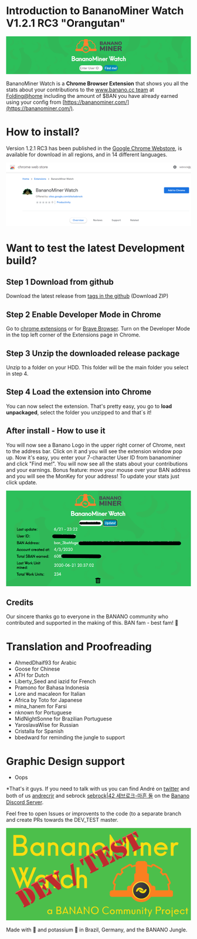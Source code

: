 # Introduction to BananoMiner Watch V1.2.1 RC3 "Orangutan"

![](./assets/mine-intro.png)

BananoMiner Watch is a **Chrome Browser Extension** that shows you all the stats about your contributions to the [www.banano.cc team](https://stats.foldingathome.org/team/234980) at [Folding@home](https://foldingathome.org/) including the amount of $BAN you have already earned using your config from [https://bananominer.com/](https://bananominer.com/).

# How to install?

Version 1.2.1 RC3 has been published in the [Google Chrome  Webstore](https://chrome.google.com/webstore/detail/pdnkikfbjfhikkpopfoaihhfbhaplpfc?authuser=0&hl=en), is available for download in all regions, and in 14 different languages.

![](./assets/1.2.1_store.png)

# Want to test the latest Development build?

## Step 1 Download from github
 Download the latest release from [tags in the github](https://github.com/sebrock/bananominer-watch-DEV_TEST/releases) (Download ZIP)

## Step 2 Enable Developer Mode in Chrome
Go to [chrome extensions](chrome://extensions) or for [Brave Browser](brave://extensions).
Turn on the Developer Mode in the top left corner of the Extensions page in Chrome. 

## Step 3 Unzip the downloaded release package 
Unzip to a folder on your HDD. This folder will be the main folder you select in step 4.

## Step 4 Load the extension into Chrome
You can now select the extension. That's pretty easy, you go to **load unpackaged**,  select the folder you unzipped to and that´s it!

## After install - How to use it
You will now see a Banano Logo in the upper right corner of Chrome, next to the address bar.
Click on it and you will see the extension window pop up.
Now it's easy, you enter your 7-character User ID from bananominer and click "Find me!".
You will now see all the stats about your contributions and your earnings.
Bonus feature: move your mouse over your BAN address and you will see the MonKey for your address!
To update your stats just click update.


![](./assets/inside-amount.png)

## Credits
Our sincere thanks go to everyone in the BANANO community who contributed and supported in the making of this. BAN fam - best fam! 💛

# Translation and Proofreading
- AhmedDhaif93 for Arabic
- Goose for Chinese
- ATH for Dutch
- Liberty_Seed and iazid for French
- Pramono for Bahasa Indonesia
- Lore and macaleon for Italian
- Africa by Toto for Japanese
- mina_hanem for Farsi
- nknown for Portuguese
- MidNightSonne for Brazilian Portuguese
- YaroslavaWise for Russian
- Cristalla for Spanish
- bbedward for reminding the jungle to support 

# Graphic Design support
 - Oops

*That's it guys. If you need to talk with us you can find André on [twitter](https://twitter.com/andrecrjr) and both of us [andrecrjr](https://discordapp.com/users/2731
) and sebrock [sebrock|42 세브로크-마흔 둘](https://discordapp.com/users/4242) on the [Banano Discord Server](https://chat.banano.cc/).

Feel free to open Issues or improvents to the code (to a separate branch and create PRs towards the DEV_TEST master.

![](./assets/DEVTEST_repository-card-small.png)

Made with 🧡 and potassium 🍌 in Brazil, Germany, and the BANANO Jungle.
